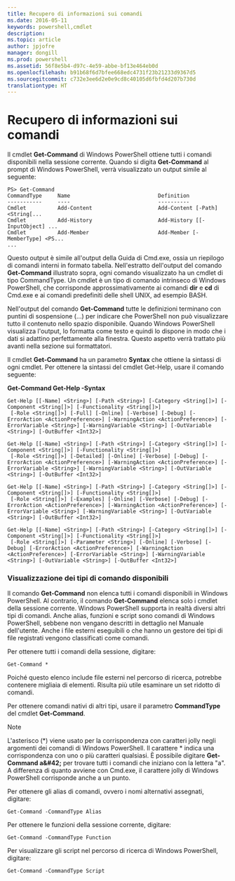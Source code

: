```yaml
---
title: Recupero di informazioni sui comandi
ms.date: 2016-05-11
keywords: powershell,cmdlet
description: 
ms.topic: article
author: jpjofre
manager: dongill
ms.prod: powershell
ms.assetid: 56f8e5b4-d97c-4e59-abbe-bf13e464eb0d
ms.openlocfilehash: b91b68f6d7bfee668edc4731f23b21233d9367d5
ms.sourcegitcommit: c732e3ee6d2e0e9cd8c40105d6fbfd4d207b730d
translationtype: HT
---
```

# <a name="getting-information-about-commands"></a>Recupero di informazioni sui comandi
Il cmdlet **Get-Command** di Windows PowerShell ottiene tutti i comandi disponibili nella sessione corrente. Quando si digita **Get-Command** al prompt di Windows PowerShell, verrà visualizzato un output simile al seguente:

```
PS> Get-Command
CommandType     Name                            Definition
-----------     ----                            ----------
Cmdlet          Add-Content                     Add-Content [-Path] <String[...
Cmdlet          Add-History                     Add-History [[-InputObject] ...
Cmdlet          Add-Member                      Add-Member [-MemberType] <PS...
...
```

Questo output è simile all'output della Guida di Cmd.exe, ossia un riepilogo di comandi interni in formato tabella. Nell'estratto dell'output del comando **Get-Command** illustrato sopra, ogni comando visualizzato ha un cmdlet di tipo CommandType. Un cmdlet è un tipo di comando intrinseco di Windows PowerShell, che corrisponde approssimativamente ai comandi **dir** e **cd** di Cmd.exe e ai comandi predefiniti delle shell UNIX, ad esempio BASH.

Nell'output del comando **Get-Command** tutte le definizioni terminano con puntini di sospensione (...) per indicare che PowerShell non può visualizzare tutto il contenuto nello spazio disponibile. Quando Windows PowerShell visualizza l'output, lo formatta come testo e quindi lo dispone in modo che i dati si adattino perfettamente alla finestra. Questo aspetto verrà trattato più avanti nella sezione sui formattatori.

Il cmdlet **Get-Command** ha un parametro **Syntax** che ottiene la sintassi di ogni cmdlet. Per ottenere la sintassi del cmdlet Get-Help, usare il comando seguente:

**Get-Command Get-Help -Syntax**

```
Get-Help [[-Name] <String>] [-Path <String>] [-Category <String[]>] [-Component <String[]>] [-Functionality <String[]>]
 [-Role <String[]>] [-Full] [-Online] [-Verbose] [-Debug] [-ErrorAction <ActionPreference>] [-WarningAction <ActionPreference>] [-ErrorVariable <String>] [-WarningVariable <String>] [-OutVariable <String>] [-OutBuffer <Int32>]

Get-Help [[-Name] <String>] [-Path <String>] [-Category <String[]>] [-Component <String[]>] [-Functionality <String[]>]
 [-Role <String[]>] [-Detailed] [-Online] [-Verbose] [-Debug] [-ErrorAction <ActionPreference>] [-WarningAction <ActionPreference>] [-ErrorVariable <String>] [-WarningVariable <String>] [-OutVariable <String>] [-OutBuffer <Int32>]

Get-Help [[-Name] <String>] [-Path <String>] [-Category <String[]>] [-Component <String[]>] [-Functionality <String[]>]
 [-Role <String[]>] [-Examples] [-Online] [-Verbose] [-Debug] [-ErrorAction <ActionPreference>] [-WarningAction <ActionPreference>] [-ErrorVariable <String>] [-WarningVariable <String>] [-OutVariable <String>] [-OutBuffer <Int32>]

Get-Help [[-Name] <String>] [-Path <String>] [-Category <String[]>] [-Component <String[]>] [-Functionality <String[]>]
 [-Role <String[]>] [-Parameter <String>] [-Online] [-Verbose] [-Debug] [-ErrorAction <ActionPreference>] [-WarningAction <ActionPreference>] [-ErrorVariable <String>] [-WarningVariable <String>] [-OutVariable <String>] [-OutBuffer <Int32>]
```

### <a name="displaying-available-command-types"></a>Visualizzazione dei tipi di comando disponibili
Il comando **Get-Command** non elenca tutti i comandi disponibili in Windows PowerShell. Al contrario, il comando **Get-Command** elenca solo i cmdlet della sessione corrente. Windows PowerShell supporta in realtà diversi altri tipi di comandi. Anche alias, funzioni e script sono comandi di Windows PowerShell, sebbene non vengano descritti in dettaglio nel Manuale dell'utente. Anche i file esterni eseguibili o che hanno un gestore dei tipi di file registrati vengono classificati come comandi.

Per ottenere tutti i comandi della sessione, digitare:

```
Get-Command *
```

Poiché questo elenco include file esterni nel percorso di ricerca, potrebbe contenere migliaia di elementi. Risulta più utile esaminare un set ridotto di comandi.

Per ottenere comandi nativi di altri tipi, usare il parametro **CommandType** del cmdlet **Get-Command**.

> [!NOTE]
> L'asterisco (\*) viene usato per la corrispondenza con caratteri jolly negli argomenti dei comandi di Windows PowerShell. Il carattere \* indica una corrispondenza con uno o più caratteri qualsiasi. È possibile digitare **Get-Command a\&#42;** per trovare tutti i comandi che iniziano con la lettera "a". A differenza di quanto avviene con Cmd.exe, il carattere jolly di Windows PowerShell corrisponde anche a un punto.

Per ottenere gli alias di comandi, ovvero i nomi alternativi assegnati, digitare:

```
Get-Command -CommandType Alias
```

Per ottenere le funzioni della sessione corrente, digitare:

```
Get-Command -CommandType Function
```

Per visualizzare gli script nel percorso di ricerca di Windows PowerShell, digitare:

```
Get-Command -CommandType Script
```

